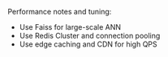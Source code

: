 Performance notes and tuning:
- Use Faiss for large-scale ANN
- Use Redis Cluster and connection pooling
- Use edge caching and CDN for high QPS
